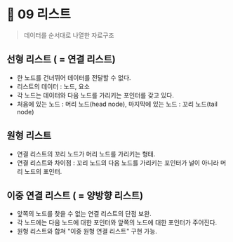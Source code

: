 # 🚃 09 리스트

> 데이터를 순서대로 나열한 자료구조



## 선형 리스트 ( = 연결 리스트)

- 한 노드를 건너뛰어 데이터를 전달할 수 없다.
- 리스트의 데이터 : 노드, 요소
- 각 노드는 데이터와 다음 노드를 가리키는 포인터를 갖고 있다.
- 처음에 있는 노드 : 머리 노드(head node), 마지막에 있는 노드 : 꼬리 노드(tail node)



## 원형 리스트

- 연결 리스트의 꼬리 노드가 머리 노드를 가리키는 형태.
- 연결 리스트와 차이점 : 꼬리 노드의 다음 노드를 가리키는 포인터가 널이 아니라 머리 노드의 포인터.



## 이중 연결 리스트 ( = 양방향 리스트)

- 앞쪽의 노드를 찾을 수 없는 연결 리스트의 단점 보완.
- 각 노드에는 다음 노드에 대한 포인터와 앞쪽의 노드에 대한 포인터가 주어진다.
- 원형 리스트와 합쳐 "이중 원형 연결 리스트" 구현 가능.